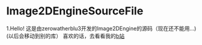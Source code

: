 # Image2DEngineSourceFile
1.Hello!
这是由zerowatherblu3开发的Image2DEngine的源码（现在还不能用...)
(以后会移动到别的库）
喜欢的话，去看看我的[b站](https://space.bilibili.com/335929000)
